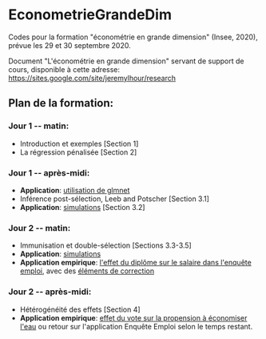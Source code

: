 # EconometrieGrandeDim

Codes pour la formation "économétrie en grande dimension" (Insee, 2020), prévue les 29 et 30 septembre 2020.

Document "L'économétrie en grande dimension" servant de support de cours, disponible à cette adresse: https://sites.google.com/site/jeremylhour/research 

## Plan de la formation:

### Jour 1 -- matin:
- Introduction et exemples [Section 1]
- La régression pénalisée [Section 2]

    
### Jour 1 -- après-midi:
- **Application**: [utilisation de glmnet](RidgeLasso-glmnet.ipynb)
- Inférence post-sélection, Leeb and Potscher [Section 3.1]
- **Application**: [simulations](RegularizationBias.ipynb) [Section 3.2]
    
### Jour 2 -- matin:
- Immunisation et double-sélection [Sections 3.3-3.5]
- **Application**: [simulations](DoubleSelection.ipynb)
- **Application empirique**: [l'effet du diplôme sur le salaire dans l'enquête emploi](Exercice_EnqueteEmploi.ipynb), avec des [éléments de correction](ApplicationEnqueteEmploi.ipynb)
    
### Jour 2 -- après-midi:
- Hétérogénéité des effets [Section 4]
- **Application empirique**: [effet du vote sur la propension à économiser l'eau](GenericML-example.R) ou retour sur l'application Enquête Emploi selon le temps restant.